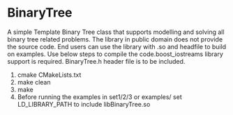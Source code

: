 # BinaryTree

A simple Template Binary Tree class that supports modelling and solving all binary tree related problems.
The library in public domain does not provide the source code. End users can use the library with .so and headfile to build on examples.
Use below steps to compile the code.boost_iostreams library support is required. BinaryTree.h header file is to be included.

1. cmake CMakeLists.txt
2. make clean
3. make
4. Before running the examples in set1/2/3 or examples/ set LD_LIBRARY_PATH to include libBinaryTree.so
